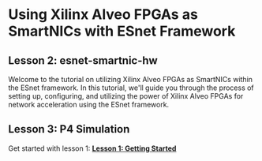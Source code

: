 # Using Xilinx Alveo FPGAs as SmartNICs with ESnet Framework

## Lesson 2: esnet-smartnic-hw

Welcome to the tutorial on utilizing Xilinx Alveo FPGAs as SmartNICs within the ESnet framework. In this tutorial, we'll guide you through the process of setting up, configuring, and utilizing the power of Xilinx Alveo FPGAs for network acceleration using the ESnet framework.

## Lesson 3: P4 Simulation

Get started with lesson 1: **[Lesson 1: Getting Started](1-lesson1.md)**

